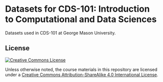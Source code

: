 # Datasets for CDS-101: Introduction to Computational and Data Sciences

Datasets used in CDS-101 at George Mason University.

## License

[![Creative Commons License][cc-by-sa-4-img]][cc-by-sa-4]

Unless otherwise noted, the course materials in this repository are licensed under a [Creative Commons Attribution-ShareAlike 4.0 International License][cc-by-sa-4].

[cc-by-sa-4]:     http://creativecommons.org/licenses/by-sa/4.0/
[cc-by-sa-4-img]: https://i.creativecommons.org/l/by-sa/4.0/88x31.png

